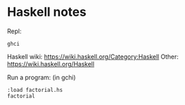 # Haskell notes

Repl:
````
ghci
````

Haskell wiki: https://wiki.haskell.org/Category:Haskell
Other: https://wiki.haskell.org/Haskell

Run a program: (in gchi)
````
:load factorial.hs
factorial
````

